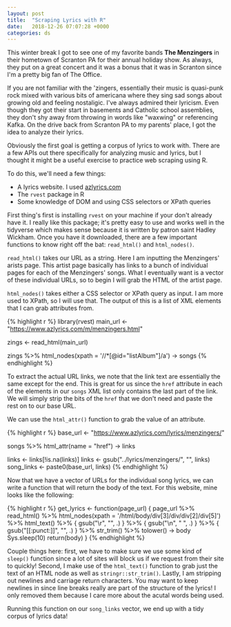 ```yaml
---
layout: post
title:  "Scraping Lyrics with R"
date:   2018-12-26 07:07:28 +0000
categories: ds
---
```


This winter break I got to see one of my favorite bands **The Menzingers** in their hometown of Scranton PA for their annual holiday show.
As always, they put on a great concert and it was a bonus that it was in Scranton since I'm a pretty big fan of The Office.

If you are not familiar with the 'zingers, essentially their music is quasi-punk rock mixed with various bits of americana where they sing sad songs about growing old and feeling nostaligic.
I've always admired their lyricism.
Even though they got their start in basements and Catholic school assemblies, they don't shy away from throwing in words like "waxwing" or referencing Kafka.
On the drive back from Scranton PA to my parents' place, I got the idea to analyze their lyrics.

Obviously the first goal is getting a corpus of lyrics to work with.
There are a few APIs out there specifically for analyzing music and lyrics, but I thought it might be a useful exercise to practice web scraping using R.

To do this, we'll need a few things:

+ A lyrics website. I used [azlyrics.com](https://www.azlyrics.com/m/menzingers.html "Menzingers lyrics")
+ The `rvest` package in R
+ Some knowledge of DOM and using CSS selectors or XPath queries

First thing's first is installing `rvest` on your machine if your don't already have it.
I really like this package; it's pretty easy to use and works well in the tidyverse which makes sense because it is written by patron saint Hadley Wickham.
Once you have it downloaded, there are a few important functions to know right off the bat: `read_html()` and `html_nodes()`.

`read_html()` takes our URL as a string.
Here I am inputting the Menzingers' arists page.
This artist page basically has links to a bunch of individual pages for each of the Menzingers' songs. 
What I eventually want is a vector of these individual URLs, so to begin I will grab the HTML of the artist page.

`html_nodes()` takes either a CSS selector or XPath query as input.
I am more used to XPath, so I will use that.
The output of this is a list of XML elements that I can grab attributes from.

{% highlight r %}
library(rvest)
main_url <- "https://www.azlyrics.com/m/menzingers.html"

zings <- read_html(main_url)

zings %>% html_nodes(xpath = '//*[@id="listAlbum"]/a') -> songs
{% endhighlight %}

To extract the actual URL links, we note that the link text are essentially the same except for the end.
This is great for us since the `href` attribute in each of the elements in our `songs` XML list only contains the last part of the link.
We will simply strip the bits of the `href` that we don't need and paste the rest on to our base URL.

We can use the `html_attr()` function to grab the value of an attribute.

{% highlight r %}
base_url <- "https://www.azlyrics.com/lyrics/menzingers/"

songs %>% html_attr(name = "href") -> links

links <- links[!is.na(links)]
links <- gsub("../lyrics/menzingers/", "", links)
song_links <- paste0(base_url, links)
{% endhighlight %}

Now that we have a vector of URLs for the individual song lyrics, we can write a function that will return the body of the text.
For this website, mine looks like the following:

{% highlight r %}
get_lyrics <- function(page_url) {
  page_url %>% read_html() %>% html_nodes(xpath = '/html/body/div[3]/div/div[2]/div[5]') %>% 
    html_text() %>% { gsub("\r", "", .) } %>%
    { gsub("\n", " ", .) } %>%
    { gsub("[[:punct:]]", "", .) } %>%
    str_trim() %>% tolower() -> body
  Sys.sleep(10)
  return(body)
}
{% endhighlight %}

Couple things here: first, we have to make sure we use some kind of `sleep()` function since a lot of sites will block us if we request from their site to quickly!
Second, I make use of the `html_text()` function to grab just the text of an HTML node as well as `stringr::str_trim()`.
Lastly, I am stripping out newlines and carriage return characters.
You may want to keep newlines in since line breaks really are part of the structure of the lyrics!
I only removed them because I care more about the acutal words being used.

Running this function on our `song_links` vector, we end up with a tidy corpus of lyrics data!
